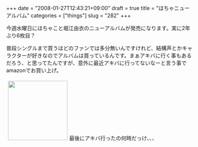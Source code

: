 +++
date = "2008-01-27T12:43:21+09:00"
draft = true
title = "ほちゃニューアルバム"
categories = ["things"]
slug = "282"
+++

今週水曜日にほちゃこと堀江由衣のニューアルバムが発売になります。実に2年ぶり6枚目？

普段シングルまで買うほどのファンでは多分無いんですけれど、結構声とかキャラクターが好きなのでアルバムは買っているんです。まぁアキバに行く事もあるだろう、と思ってたんですが、意外に最近アキバに行ってないなーと言う事でamazonでお買い上げ。

<a href="http://www.amazon.co.jp/gp/redirect.html%3FASIN=B000ZUQKGS%26tag=kerurudigit-22%26lcode=xm2%26cID=2025%26ccmID=165953%26location=/o/ASIN/B000ZUQKGS%253FSubscriptionId=1N9AHEAQ2F6SVD97BE02" title="Click and drag this image to the post editor"><img src="http://ecx.images-amazon.com/images/I/21ifXXUz1NL.jpg" align="bottom" border="0" hspace="5" vspace="5" width="160" /></a>最後にアキバ行ったの何時だっけ、、、
